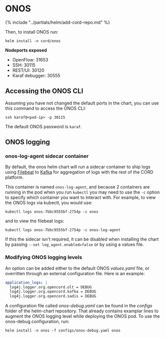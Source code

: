 # ONOS

{% include "../partials/helm/add-cord-repo.md" %}

Then, to install ONOS run:

```shell
helm install -n cord/onos
```

**Nodeports exposed**

* OpenFlow: 31653
* SSH: 30115
* REST/UI: 30120
* Karaf debugger: 30555

## Accessing the ONOS CLI

Assuming you have not changed the default ports in the chart,
you can use this command to access the ONOS CLI:

```shell
ssh karaf@<pod-ip> -p 30115
```

The default ONOS password is `karaf`.

## ONOS logging

### onos-log-agent sidecar container

By default, the onos helm chart will run a sidecar container to ship logs using
[Filebeat](https://www.elastic.co/guide/en/beats/filebeat/current/index.html)
to [Kafka](kafka.md) for aggregation of logs with the rest of the CORD
platform.

This container is named `onos-log-agent`, and because 2 containers are running
in the pod when you run `kubectl` you may need to use the `-c` option to
specify which container you want to interact with.  For example, to view the
ONOS logs via kubectl, you would use:

```shell
kubectl logs onos-7bbc9555bf-2754p -c onos
```

and to view the filebeat logs:

```shell
kubectl logs onos-7bbc9555bf-2754p -c onos-log-agent
```

If this the sidecar isn't required, it can be disabled when installing the
chart by passing `--set log_agent.enabled=false` or by using a values file.

### Modifying ONOS logging levels

An option can be added either to the default ONOS *values.yaml* file, or
overritten through an external configuration file. Here is an example:

```yaml
application_logs: |
  log4j.logger.org.opencord.olt = DEBUG
  log4j.logger.org.opencord.kafka = DEBUG
  log4j.logger.org.opencord.sadis = DEBUG
```

A configuration file called *onos-debug.yaml* can be found in the *configs* folder of the helm-chart repository. That already contains examplar lines to augment the ONOS logging level while deploying the ONOS pod. To use the onos-debug configuration, run:

```shell
helm install -n onos -f configs/onos-debug.yaml onos
```
